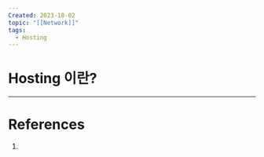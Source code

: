 ```yaml
---
Created: 2023-10-02
topic: "[[Network]]"
tags:
  - Hosting
---
```

# Hosting 이란?


---
# References
1. 
